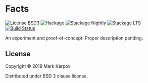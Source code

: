 # Facts

[![License BSD3](https://img.shields.io/badge/license-BSD3-brightgreen.svg)](http://opensource.org/licenses/BSD-3-Clause)
[![Hackage](https://img.shields.io/hackage/v/facts.svg?style=flat)](https://hackage.haskell.org/package/facts)
[![Stackage Nightly](http://stackage.org/package/facts/badge/nightly)](http://stackage.org/nightly/package/facts)
[![Stackage LTS](http://stackage.org/package/facts/badge/lts)](http://stackage.org/lts/package/facts)
[![Build Status](https://travis-ci.org/mrkkrp/facts.svg?branch=master)](https://travis-ci.org/mrkkrp/facts)

An experiment and proof-of-concept. Proper description pending.

## License

Copyright © 2018 Mark Karpov

Distributed under BSD 3 clause license.
